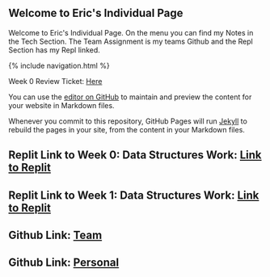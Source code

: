 ## Welcome to Eric's Individual Page

Welcome to Eric's Individual Page. On the menu you can find my Notes in the Tech Section. The Team Assignment is my teams Github and the Repl Section has my Repl linked.

{% include navigation.html %}

Week 0 Review Ticket: [Here](https://github.com/gracele246/theshop/issues/1)

You can use the [editor on GitHub](https://github.com/elw55555/individualgit/edit/gh-pages/index.md) to maintain and preview the content for your website in Markdown files.

Whenever you commit to this repository, GitHub Pages will run [Jekyll](https://jekyllrb.com/) to rebuild the pages in your site, from the content in your Markdown files.

## Replit Link to Week 0: Data Structures Work: [Link to Replit](https://replit.com/@elw55555/pagesjava-2#src/Menu.java)
## Replit Link to Week 1: Data Structures Work: [Link to Replit](https://replit.com/@elw55555/ericchallenge1)
## Github Link: [Team](https://github.com/gracele246/theshop)
## Github Link: [Personal](https://github.com/elw55555/individualgit)

```
